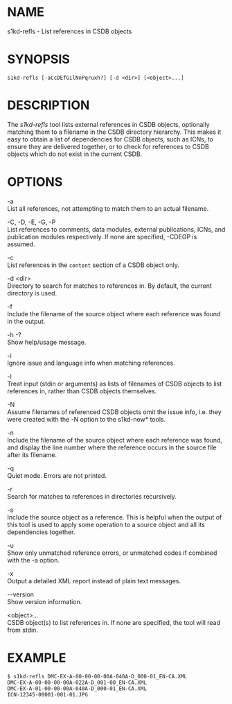 NAME
====

s1kd-refls - List references in CSDB objects

SYNOPSIS
========

    s1kd-refls [-aCcDEfGilNnPqruxh?] [-d <dir>] [<object>...]

DESCRIPTION
===========

The *s1kd-refls* tool lists external references in CSDB objects, optionally matching them to a filename in the CSDB directory hierarchy. This makes it easy to obtain a list of dependencies for CSDB objects, such as ICNs, to ensure they are delivered together, or to check for references to CSDB objects which do not exist in the current CSDB.

OPTIONS
=======

-a  
List all references, not attempting to match them to an actual filename.

-C, -D, -E, -G, -P  
List references to comments, data modules, external publications, ICNs, and publication modules respectively. If none are specified, -CDEGP is assumed.

-c  
List references in the `content` section of a CSDB object only.

-d &lt;dir&gt;  
Directory to search for matches to references in. By default, the current directory is used.

-f  
Include the filename of the source object where each reference was found in the output.

-h -?  
Show help/usage message.

-i  
Ignore issue and language info when matching references.

-l  
Treat input (stdin or arguments) as lists of filenames of CSDB objects to list references in, rather than CSDB objects themselves.

-N  
Assume filenames of referenced CSDB objects omit the issue info, i.e. they were created with the -N option to the s1kd-new\* tools.

-n  
Include the filename of the source object where each reference was found, and display the line number where the reference occurs in the source file after its filename.

-q  
Quiet mode. Errors are not printed.

-r  
Search for matches to references in directories recursively.

-s  
Include the source object as a reference. This is helpful when the output of this tool is used to apply some operation to a source object and all its dependencies together.

-u  
Show only unmatched reference errors, or unmatched codes if combined with the -a option.

-x  
Output a detailed XML report instead of plain text messages.

--version  
Show version information.

&lt;object&gt;...  
CSDB object(s) to list references in. If none are specified, the tool will read from stdin.

EXAMPLE
=======

    $ s1kd-refls DMC-EX-A-00-00-00-00A-040A-D_000-01_EN-CA.XML
    DMC-EX-A-00-00-00-00A-022A-D_001-00_EN-CA.XML
    DMC-EX-A-01-00-00-00A-040A-D_000-01_EN-CA.XML
    ICN-12345-00001-001-01.JPG
